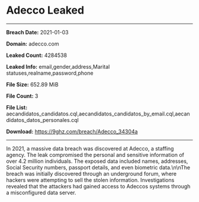 # Adecco Leaked

------------
**Breach Date:** 2021-01-03

**Domain:** adecco.com

**Leaked Count:** 4284538

**Leaked Info:** email,gender,address,Marital statuses,realname,password,phone

**File Size:** 652.89 MiB

**File Count:** 3

**File List:** aecandidatos_candidatos.cql,aecandidatos_candidatos_by_email.cql,aecandidatos_datos_personales.cql

**Download:** https://9ghz.com/breach/Adecco_34304a

------------
In 2021, a massive data breach was discovered at Adecco, a staffing agency. The leak compromised the personal and sensitive information of over 4.2 million individuals. The exposed data included names, addresses, Social Security numbers, passport details, and even biometric data.\n\nThe breach was initially discovered through an underground forum, where hackers were attempting to sell the stolen information. Investigations revealed that the attackers had gained access to Adeccos systems through a misconfigured data server.

